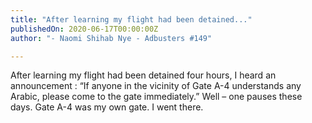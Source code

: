 ```yaml
---
title: "After learning my flight had been detained..."
publishedOn: 2020-06-17T00:00:00Z
author: "- Naomi Shihab Nye - Adbusters #149"

---
```


After learning my flight had been detained four hours, I heard an announcement : “If anyone in the vicinity of Gate A-4 understands any Arabic, please come to the gate immediately.” Well – one pauses these days. Gate A-4 was my own gate. I went there.